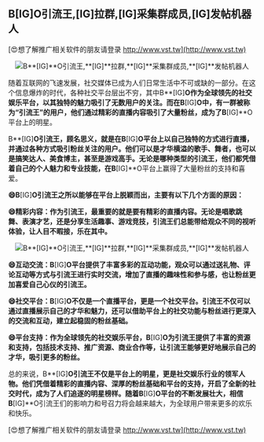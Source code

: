 ## **B**[IG]**O引流王,**[IG]**拉群,**[IG]**采集群成员,**[IG]**发帖机器人**

[😍想了解推广相关软件的朋友请登录 http://www.vst.tw](http://www.vst.tw)

 <center><img src="https://vst.tw/MP4/tuiguang/png/8.png" alt="B**[IG]**O引流王,**[IG]**拉群,**[IG]**采集群成员,**[IG]**发帖机器人"></center>

随着互联网的飞速发展，社交媒体已成为人们日常生活中不可或缺的一部分。在这个信息爆炸的时代，各种社交平台层出不穷，其中B**[IG]**O作为全球领先的社交娱乐平台，以其独特的魅力吸引了无数用户的关注。而在B**[IG]**O中，有一群被称为“引流王”的用户，他们通过精彩的直播内容吸引了大量粉丝，成为了B**[IG]**O平台上的明星。

B**[IG]**O引流王，顾名思义，就是在B**[IG]**O平台上以自己独特的方式进行直播，并通过各种方式吸引粉丝关注的用户。他们可以是才华横溢的歌手、舞者，也可以是搞笑达人、美食博主，甚至是游戏高手。无论是哪种类型的引流王，他们都凭借着自己的个人魅力和专业技能，在B**[IG]**O平台上赢得了大量粉丝的支持和喜爱。

**😄B**[IG]**O引流王之所以能够在平台上脱颖而出，主要有以下几个方面的原因：**

**😄精彩内容：作为引流王，最重要的就是要有精彩的直播内容。无论是唱歌跳舞、表演才艺，还是分享生活趣事、游戏竞技，引流王们总能带给观众不同的视听体验，让人目不暇接，乐在其中。**

 <center><img src="https://vst.tw/MP4/tuiguang/png/5.png" alt="B**[IG]**O引流王,**[IG]**拉群,**[IG]**采集群成员,**[IG]**发帖机器人"></center>

**😄互动交流：B**[IG]**O平台提供了丰富多彩的互动功能，观众可以通过送礼物、评论互动等方式与引流王进行实时交流，增加了直播的趣味性和参与感，也让粉丝更加喜爱自己心仪的引流王。**

**😄社交平台：B**[IG]**O不仅是一个直播平台，更是一个社交平台。引流王不仅可以通过直播展示自己的才华和魅力，还可以借助平台上的社交功能与粉丝进行更深入的交流和互动，建立起稳固的粉丝基础。**

**😄平台支持：作为全球领先的社交娱乐平台，B**[IG]**O为引流王提供了丰富的资源和支持，包括技术支持、推广资源、商业合作等，让引流王能够更好地展示自己的才华，吸引更多的粉丝。**

总的来说，B**[IG]**O引流王不仅是平台上的明星，更是社交娱乐行业的领军人物。他们凭借着精彩的直播内容、深厚的粉丝基础和平台的支持，开启了全新的社交时代，成为了人们追逐的明星榜样。随着B**[IG]**O平台的不断发展壮大，相信B**[IG]**O引流王们的影响力和号召力将会越来越大，为全球用户带来更多的欢乐和快乐。

[😍想了解推广相关软件的朋友请登录 http://www.vst.tw](http://www.vst.tw)



